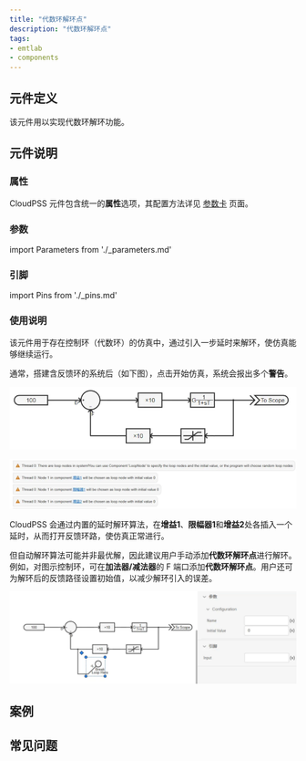 ```yaml
---
title: "代数环解环点"
description: "代数环解环点"
tags:
- emtlab
- components
---
```


## 元件定义

该元件用以实现代数环解环功能。

## 元件说明

### 属性

CloudPSS 元件包含统一的**属性**选项，其配置方法详见 [参数卡](docs/documents/software/10-xstudio/20-simstudio/40-workbench/20-function-zone/30-design-tab/30-param-panel/index.md) 页面。

### 参数

import Parameters from './_parameters.md'

<Parameters/>

### 引脚

import Pins from './_pins.md'

<Pins/>

### 使用说明

该元件用于存在控制环（代数环）的仿真中，通过引入一步延时来解环，使仿真能够继续运行。 

通常，搭建含反馈环的系统后（如下图），点击开始仿真，系统会报出多个**警告**。

![带环系统](./loop_system.png)

![警告日志](./warning_log.png)

CloudPSS 会通过内置的延时解环算法，在**增益1**、**限幅器1**和**增益2**处各插入一个延时，从而打开反馈环路，使仿真正常进行。

但自动解环算法可能并非最优解，因此建议用户手动添加**代数环解环点**进行解环。例如，对图示控制环，可在**加法器/减法器**的 F 端口添加**代数环解环点**。用户还可为解环后的反馈路径设置初始值，以减少解环引入的误差。

![带环系统解环](./loop-opening.png)

## 案例

## 常见问题
